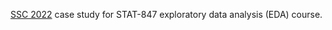 [SSC 2022](https://ssc.ca/en/case-study/developing-a-physician-performance-model-critical-care-assessing-quality-and-value) case study for STAT-847 exploratory data analysis (EDA) course.

